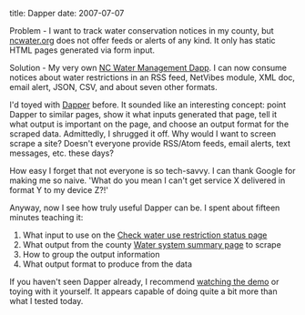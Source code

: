 title: Dapper
date: 2007-07-07

Problem - I want to track water conservation notices in my county, but [ncwater.org](http://www.ncwater.org/) does not offer feeds or alerts of any kind. It only has static HTML pages generated via form input.

Solution - My very own [NC Water Management Dapp](http://www.dapper.net/dapp-howto-use.php?dappName=NCWaterManagement). I can now consume notices about water restrictions in an RSS feed, NetVibes module, XML doc, email alert, JSON, CSV, and about seven other formats.

I'd toyed with [Dapper](http://www.dapper.net/) before. It sounded like an interesting concept: point Dapper to similar pages, show it what inputs generated that page, tell it what output is important on the page, and choose an output format for the scraped data. Admittedly, I shrugged it off. Why would I want to screen scrape a site? Doesn't everyone provide RSS/Atom feeds, email alerts, text messages, etc. these days?

How easy I forget that not everyone is so tech-savvy. I can thank Google for making me so naive. 'What do you mean I can't get service X delivered in format Y to my device Z?!'

Anyway, now I see how truly useful Dapper can be. I spent about fifteen minutes teaching it:

1. What input to use on the [Check water use restriction status page](http://www.ncwater.org/Drought_Monitoring/reporting/index.php)
2. What output from the county [Water system summary page](http://www.ncwater.org/Drought_Monitoring/reporting/displaysystems.php) to scrape
3. How to group the output information
4. What output format to produce from the data

If you haven't seen Dapper already, I recommend [watching the demo](http://www.dapper.net/dapperDemo/) or toying with it yourself. It appears capable of doing quite a bit more than what I tested today.